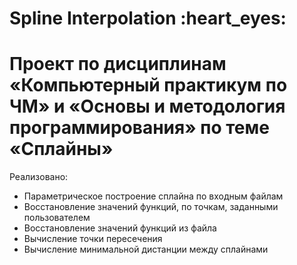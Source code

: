 

<body>
  <h1> Spline Interpolation :heart_eyes: </h1>
  <h1>Проект по дисциплинам «Компьютерный практикум по ЧМ» и «Основы и методология программирования» по теме «Сплайны»</h1>
  <div>Реализовано:</div>
  <ul>
  <li>Параметрическое построение сплайна по входным файлам</li>
  <li>Восстановление значений функций, по точкам, заданными пользователем</li>
  <li>Восстановление значений функций из файла</li>
  <li>Вычисление точки пересечения</li>
  <li>Вычисление минимальной дистанции между сплайнами</li>
</ul>

</body>
